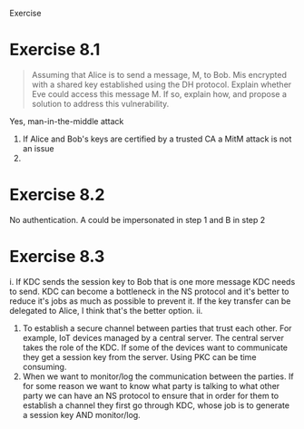 Exercise

# Exercise 8.1
> Assuming that Alice is to send a message, M, to Bob. Mis encrypted with a shared key established using the DH protocol. Explain whether Eve could access this message M. If so, explain how, and propose a solution to address this vulnerability.

Yes, man-in-the-middle attack
1. If Alice and Bob's keys are certified by a trusted CA a MitM attack is not an issue
2. 

# Exercise 8.2
No authentication. A could be impersonated in step 1 and B in step 2

# Exercise 8.3
i. If KDC sends the session key to Bob that is one more message KDC needs to send. KDC can become a bottleneck in the NS protocol and it's better to reduce it's jobs as much as possible to prevent it. If the key transfer can be delegated to Alice, I think that's the better option.
ii.
1. To establish a secure channel between parties that trust each other. For example, IoT devices managed by a central server. The central server takes the role of the KDC. If some of the devices want to communicate they get a session key from the server. Using PKC can be time consuming.
2. When we want to monitor/log the communication between the parties. If for some reason we want to know what party is talking to what other party we can have an NS protocol to ensure that in order for them to establish a channel they first go through KDC, whose job is to generate a session key AND monitor/log.